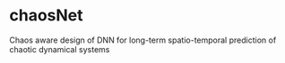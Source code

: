 # chaosNet
Chaos aware design of DNN for long-term spatio-temporal prediction of chaotic dynamical systems
